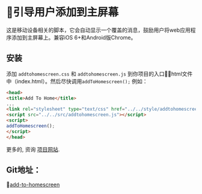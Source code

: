# 引导用户添加到主屏幕

这是移动设备相关的脚本，它会自动显示一个覆盖的消息，鼓励用户将web应用程序添加到主屏幕上。兼容iOS 6+和Android版Chrome。

## 安装

添加 `addtohomescreen.css` 和 `addtohomescreen.js` 到你项目的入口html文件中（index.html）。然后尽快调用`addToHomescreen();` 例如：

```html
<head>
<title>Add To Home</title>
...
<link rel="stylesheet" type="text/css" href="../../style/addtohomescreen.css">
<script src="../../src/addtohomescreen.js"></script>
<script>
addToHomescreen();
</script>
</head>
```

更多的, 资询 [项目网站](http://cubiq.org/add-to-home-screen).



## Git地址：
[add-to-homescreen](https://github.com/cubiq/add-to-homescreen)